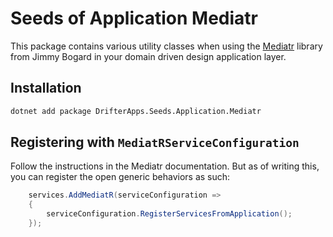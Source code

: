 # Seeds of Application Mediatr

This package contains various utility classes when using the [Mediatr](https://github.com/jbogard/MediatR) library from
Jimmy Bogard in your domain driven design application layer.

## Installation

```bash
dotnet add package DrifterApps.Seeds.Application.Mediatr
```

## Registering with `MediatRServiceConfiguration`

Follow the instructions in the Mediatr documentation. But as of writing this, you can register the open generic
behaviors as such:

```csharp
    services.AddMediatR(serviceConfiguration =>
    {
        serviceConfiguration.RegisterServicesFromApplication();
    });
```

